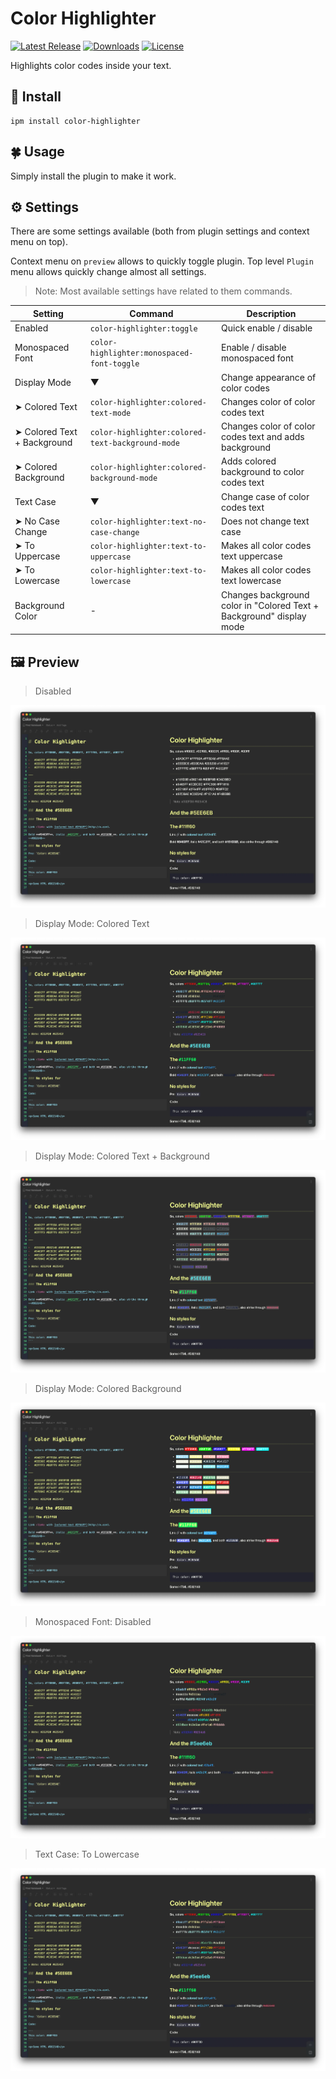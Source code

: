 # Color Highlighter

[![Latest Release](https://inkdrop-plugin-badge.vercel.app/api/version/color-highlighter?style=flat)](https://my.inkdrop.app/plugins/color-highlighter)
[![Downloads](https://inkdrop-plugin-badge.vercel.app/api/downloads/color-highlighter?style=flat)](https://my.inkdrop.app/plugins/color-highlighter)
[![License](https://img.shields.io/github/license/mymmrac/inkdrop-color-highlighter)](https://github.com/mymmrac/inkdrop-color-highlighter/blob/master/LICENSE)

Highlights color codes inside your text.

## 🧩 Install

```console
ipm install color-highlighter
```

## 🍀 Usage

Simply install the plugin to make it work. 

## ⚙️ Settings

There are some settings available (both from plugin settings and context menu on top).

Context menu on `preview` allows to quickly toggle plugin. Top level `Plugin` menu allows quickly change almost all settings.

> Note: Most available settings have related to them commands.

| Setting                     | Command                                          | Description                                                          |
| --------------------------- | ------------------------------------------------ | -------------------------------------------------------------------- |
| Enabled                     | `color-highlighter:toggle`                       | Quick enable / disable                                               |
| Monospaced Font             | `color-highlighter:monospaced-font-toggle`       | Enable / disable monospaced font                                     |
| Display Mode                | ▼                                                | Change appearance of color codes                                     |
| ➤ Colored Text              | `color-highlighter:colored-text-mode`            | Changes color of color codes text                                    |
| ➤ Colored Text + Background | `color-highlighter:colored-text-background-mode` | Changes color of color codes text and adds background                |
| ➤ Colored Background        | `color-highlighter:colored-background-mode`      | Adds colored background to color codes text                          |
| Text Case                   | ▼                                                | Change case of color codes text                                      |
| ➤ No Case Change            | `color-highlighter:text-no-case-change`          | Does not change text case                                            |
| ➤ To Uppercase              | `color-highlighter:text-to-uppercase`            | Makes all color codes text uppercase                                 |
| ➤ To Lowercase              | `color-highlighter:text-to-lowercase`            | Makes all color codes text lowercase                                 |
| Background Color            | -                                                | Changes background color in "Colored Text + Background" display mode | 

## 🖼️ Preview

> Disabled

![Disabled](docs/screenshot-disabled.webp)

> Display Mode: Colored Text

![Colored Text](docs/screenshot-colored-text.webp)

> Display Mode: Colored Text + Background

![Colored Text Background](docs/screenshot-colored-text-background.webp)

> Display Mode: Colored Background

![Colored Background](docs/screenshot-colored-background.webp)

> Monospaced Font: Disabled

![Regular Font](docs/screenshot-regular-font.webp)

> Text Case: To Lowercase

![To Lower](docs/screenshot-to-lowercase.webp)

